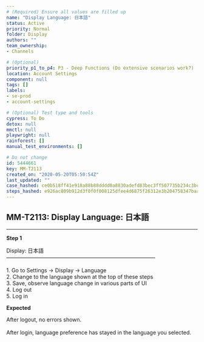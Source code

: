 ```yaml
---
# (Required) Ensure all values are filled up
name: "Display Language: 日本語"
status: Active
priority: Normal
folder: Display
authors: ""
team_ownership: 
- Channels

# (Optional)
priority_p1_to_p4: P3 - Deep Functions (Do extensive scenarios work?)
location: Account Settings
component: null
tags: []
labels: 
- se-prod
- account-settings

# (Optional) Test type and tools
cypress: To Do
detox: null
mmctl: null
playwright: null
rainforest: []
manual_test_environments: []

# Do not change
id: 5444661
key: MM-T2113
created_on: "2020-05-20T05:50:54Z"
last_updated: ""
case_hashed: ce0b518ff41e918a88b88dddd0a8830adefd83bec3ff507735b234c3bcd7f2405190020e9267a832f74a4858e0f3c3e2
steps_hashed: e926ac809b912d3f0f0f008125dfee4d6875f26312e3b204758347baa1cc5eb3c1da4ca032510fc0fcefbf8b409fe31d
---
```


<!-- (Auto-generated) Based on frontmatter's "key" and "name" -->

## MM-T2113: Display Language: 日本語

---

**Step 1**

Display: 日本語\
————————————————————————————\
\
1\. Go to Settings -> Display -> Language\
2\. Change to the language shown at the top of these steps\
3\. Save, observe language change in various parts of UI\
4\. Log out\
5\. Log in

**Expected**

After logout, no errors shown.\
\
After login, language preference has stayed in the language you selected.
